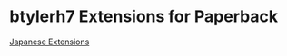 # btylerh7 Extensions for Paperback

[Japanese Extensions](https://btylerh7.github.io/btylerh7-foreign-extensions/japanese-extensions/)

